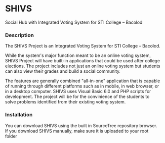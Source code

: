 # SHIVS #
Social Hub with Integrated Voting System for STI College – Bacolod

### Description ###
The SHIVS Project is an Integrated Voting System for STI College – Bacolod.

While the system's major function meant to be an online voting system, SHIVS Project will have built-in applications that could be used after college elections. The project includes not just an online voting system but students can also view their grades and build a social community.

The features are generally combined "all-in-one" application that is capable of running through different platforms such as in mobile, in web browser, or in a desktop computer. SHIVS uses Visual Basic 6.0 and PHP scripts for development. The project will be for the convinience of the students to solve problems identified from their existing voting system.

### Installation ###
You can download SHIVS using the built in SourceTree repository browser. If you download SHIVS manually, make sure it is uploaded to your root folder
